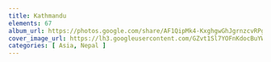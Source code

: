```yaml
---
title: Kathmandu
elements: 67
album_url: https://photos.google.com/share/AF1QipMk4-KxghgwGhJgrnzcvRPgcRwzuCuvoKRW9uXa-flXrS2RpTt6Pb4Wr81FQnw7Yg?key=QThFcnV3WWlCaWJ2eVpkbWMteXVVcE1rR2Y1ZzR3
cover_image_url: https://lh3.googleusercontent.com/GZvt1Sl7YOFnKdocBuYWeAx0LNxuosdpas9q7ZsM4utXrdR4t17zupBE43-DiWRQFw8vBfWlyXMloFuw8wOUM0cSa4i5ujt2sjX461MFrQCjzQePtt6KC7VG0agHhb8iuz9oqR0UVSmHwsn0946xQzWTveMO9wvYjUmDdgjoJP5WE6sQPvXSlTP3toQGcyC9ipWjs1nqE0RTSPpb56OBsKjeN_-i0ZdXbYxfcVpcnq6YatxAXKczjKcc03Lp1ktPrObSH8Qe9NZKIaa1I-BLLbzqA0wgY1X23X6Y7Vo6SwtO0TWgAs5Nnl_-htGkv_ANN53NOG0fSvi9R-1Iq1CW_mnxc72s3FFyOMgv21Jp4JNDino1czlgp74dbtahOMIHfu4c79F-E2hHJAynkIiXHeuqfxXp5ONdKs5Wo_Tz61NdhDZTEvVQQ0acv64bdvaeb3fCfchEXKbV_wsRvVnkai4DTjB6pUoK834KM3P3fhpqHQ1_eCErkw32sA1vkVHVcdUzA-FfZrWYAGCCEDR7vUMV_k4e6YqNQmBAHQGGYXWDCk22rWVATlWggFEEIUw83p1G1-zB0uJUYT-gPJ4y523FxwTU3rWv_YSDBzFZssxtD5ZuyqdPgzyOgxmup8CUKcUq2EV3BGDtFidhZMIOSjijLL2ep0GPlzx2wpZuCf04vnrgrv19vFQ=s195-p-k-no
categories: [ Asia, Nepal ]
---
```

